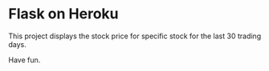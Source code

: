 # Flask on Heroku

This project displays the stock price for specific stock for the last 30 trading days.

Have fun.
